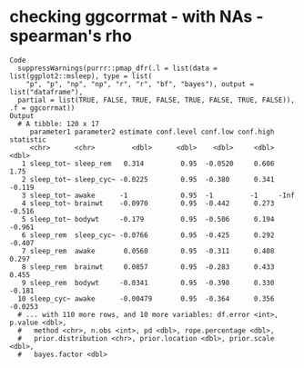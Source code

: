 # checking ggcorrmat - with NAs - spearman's rho

    Code
      suppressWarnings(purrr::pmap_dfr(.l = list(data = list(ggplot2::msleep), type = list(
        "p", "p", "np", "np", "r", "r", "bf", "bayes"), output = list("dataframe"),
      partial = list(TRUE, FALSE, TRUE, FALSE, TRUE, FALSE, TRUE, FALSE)), .f = ggcorrmat))
    Output
      # A tibble: 120 x 17
         parameter1 parameter2 estimate conf.level conf.low conf.high statistic
         <chr>      <chr>         <dbl>      <dbl>    <dbl>     <dbl>     <dbl>
       1 sleep_tot~ sleep_rem   0.314         0.95  -0.0520     0.606    1.75  
       2 sleep_tot~ sleep_cyc~ -0.0225        0.95  -0.380      0.341   -0.119 
       3 sleep_tot~ awake      -1             0.95  -1         -1     -Inf     
       4 sleep_tot~ brainwt    -0.0970        0.95  -0.442      0.273   -0.516 
       5 sleep_tot~ bodywt     -0.179         0.95  -0.506      0.194   -0.961 
       6 sleep_rem  sleep_cyc~ -0.0766        0.95  -0.425      0.292   -0.407 
       7 sleep_rem  awake       0.0560        0.95  -0.311      0.408    0.297 
       8 sleep_rem  brainwt     0.0857        0.95  -0.283      0.433    0.455 
       9 sleep_rem  bodywt     -0.0341        0.95  -0.390      0.330   -0.181 
      10 sleep_cyc~ awake      -0.00479       0.95  -0.364      0.356   -0.0253
      # ... with 110 more rows, and 10 more variables: df.error <int>, p.value <dbl>,
      #   method <chr>, n.obs <int>, pd <dbl>, rope.percentage <dbl>,
      #   prior.distribution <chr>, prior.location <dbl>, prior.scale <dbl>,
      #   bayes.factor <dbl>

